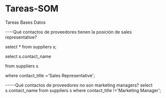 # Tareas-SOM
Tareas Bases Datos

----Qué contactos de proveedores tienen la posición de sales representative?

select * from suppliers s;

select s.contact_name

from suppliers s 

where contact_title ='Sales Representative';

-----Qué contactos de proveedores no son marketing managers?
select s.contact_name 
from suppliers s 
where contact_title !='Marketing Manager';

